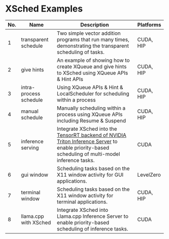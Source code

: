 # XSched Examples

| No. | Name                | Description                                                                                                       | Platforms |
| --- | ------------------- | ----------------------------------------------------------------------------------------------------------------- | --------- |
| 1   | transparent schedule| Two simple vector addition programs that run many times, demonstrating the transparent scheduling of tasks.       | CUDA, HIP |
| 2   | give hints          | An example of showing how to create XQueue and give hints to XSched using XQueue APIs & Hint APIs                 | CUDA, HIP |
| 3   | intra-process schedule | Using XQueue APIs & Hint & LocalScheduler for scheduling within a process                                      | CUDA, HIP |
| 4   | manual schedule     | Manually scheduling within a process using XQueue APIs including Resume & Suspend                                 | CUDA, HIP |
| 5   | inference serving   | Integrate XSched into the [TensorRT backend of NVIDIA Triton Inference Server](https://github.com/triton-inference-server/tensorrt_backend/tree/r22.06) to enable priority-based scheduling of multi-model inference tasks. | CUDA      |
| 6   | gui window          | Scheduling tasks based on the X11 window activity for GUI applications.                                           | LevelZero |
| 7   | terminal window     | Scheduling tasks based on the X11 window activity for terminal applications.                                      | CUDA, HIP |
| 8   | llama.cpp with XSched | Integrate XSched into Llama.cpp Inference Server to enable priority-based scheduling of inference tasks. | CUDA |
